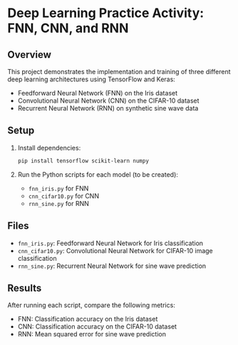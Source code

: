 # Deep Learning Practice Activity: FNN, CNN, and RNN

## Overview
This project demonstrates the implementation and training of three different deep learning architectures using TensorFlow and Keras:
- Feedforward Neural Network (FNN) on the Iris dataset
- Convolutional Neural Network (CNN) on the CIFAR-10 dataset
- Recurrent Neural Network (RNN) on synthetic sine wave data

## Setup
1. Install dependencies:
   ```bash
   pip install tensorflow scikit-learn numpy
   ```

2. Run the Python scripts for each model (to be created):
   - `fnn_iris.py` for FNN
   - `cnn_cifar10.py` for CNN
   - `rnn_sine.py` for RNN

## Files
- `fnn_iris.py`: Feedforward Neural Network for Iris classification
- `cnn_cifar10.py`: Convolutional Neural Network for CIFAR-10 image classification
- `rnn_sine.py`: Recurrent Neural Network for sine wave prediction

## Results
After running each script, compare the following metrics:
- FNN: Classification accuracy on the Iris dataset
- CNN: Classification accuracy on the CIFAR-10 dataset
- RNN: Mean squared error for sine wave prediction 